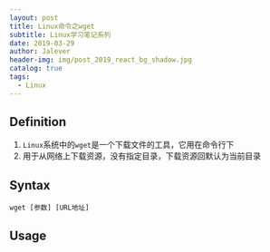 ```yaml
---
layout: post
title: Linux命令之wget
subtitle: Linux学习笔记系列
date: 2019-03-29
author: Jalever
header-img: img/post_2019_react_bg_shadow.jpg
catalog: true
tags:
  - Linux
---
```


## Definition
1. `Linux`系统中的`wget`是一个下载文件的工具，它用在命令行下
2. 用于从网络上下载资源，没有指定目录，下载资源回默认为当前目录

## Syntax
`wget [参数] [URL地址]`

## Usage
